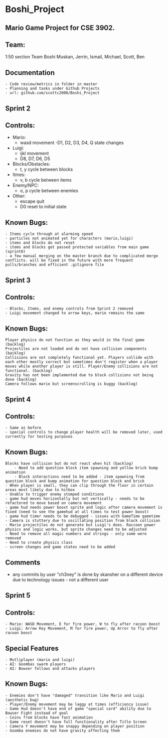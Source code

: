 # Boshi_Project
## Mario Game Project for CSE 3902. 
## Team:
1:50 section Team Boshi
Muskan, Jerrin, Ismail, Michael, Scott, Ben
## Documentation
    - Code review/metrics in folder in master
    - Planning and tasks under Github Projects
    - url: github.com/scottc2000/Boshi_Project
## Sprint 2
## Controls:
  - Mario:
    - wasd movement
    -D1, D2, D3, D4, Q state changes
  - Luigi:
    - ijkl movement
    - D8, D7, D6, D5
  - Blocks/Obstacles:
    - t, y cycle between blocks
  - Itmes:
    - v, b cycle between items
  - Enemy/NPC:
    - o, p cycle between enemies
  - Other:
    - escape quit
    - D0 reset to initial state
## Known Bugs: 
    - Items cycle through at alarming speed
    - particles not animated yet for characters (mario,luigi)
    - items and blocks do not reset
    - items and blocks get passed protected variables from main game (sprint0)
    - a few manual merging on the master branch due to complicated merge conflicts. will be fixed in the future with more frequent pulls/branches and efficient .gitignore file

## Sprint 3
## Controls:
    - Blocks, Items, and enemy controls from Sprint 2 removed
    - Luigi movement changed to arrow keys, mario remains the same

## Known Bugs:
    Player physics do not function as they would in the final game (backlog)
    Projectiles are not loaded and do not have collision components (backlog)
    Collisions are not completely functional yet. Players collide with each other mostly correct but sometimes don't register when a player moves while another player is still. Player/Enemy collisions are not functional. (backlog)
    Gravity has not been implemented due to block collisions not being done (backlog)
    Camera follows mario but screenscrolling is buggy (backlog)
    
## Sprint 4
## Controls:
    - Same as before
    - special controls to change player health will be removed later, used currently for testing purposes
## Known Bugs:
    Blocks have collision but do not react when hit (backlog)
        - Need to add question block item spawning and yellow brick bump animation
        - Block interactions need to be added - item spawning from question block and bump animation for question block and brick
    - When player is small, they can clip through the floor in certain areas most likely due to hitbox
    - Unable to trigger enemy stomped conditions
    - game hud moves horizontally but not vertically - needs to be refactored to move based on camera movement
    - game hud needs power boost sprite and logic after camera movement is fixed (need to see the gamehud at all times to test power boost)
    - game hud timer needs to be debugged - issues with GameTime gametime
    - Camera is stuttery due to oscillating position from block collision
    - Mario projectiles do not generate but Luigi's does. Raccoon power physics and logic works, but sprite changes need to be adjusted
    - Need to remove all magic numbers and strings - only some were removed
    - Need to create physics class
    - screen changes and game states need to be added
## Comments
- any commits by user "ch3ney" is done by skansher on a different device due to technology issues - not a different user
## Sprint 5
## Controls:
    - Mario: WASD Movement, E for fire power, W to fly after racoon boost
    - Luigi: Arrow Key Movement, M for fire power, Up Arror to fly after racoon boost
## Special Features
    - Mutliplayer (mario and luigi)
    - AI: Goombas swarm players
    - AI: Bowser follows and attacks players
## Known Bugs:
    - Enemies don't have "damaged" transition like Mario and Luigi (aesthetic bug)
    - Player/Enemy movement may be laggy at times (efficiency issue)
    - Game Hud doesn't have end of game "special card" ability due to Bowser Fight instead of goal
    - Coins from blocks have fast animation
    - Game reset doesn't have full functionality after Title Screen
    - Camera Y movement may be snappy depending on player position
    - Goomba enemies do not have gravity affecting them
